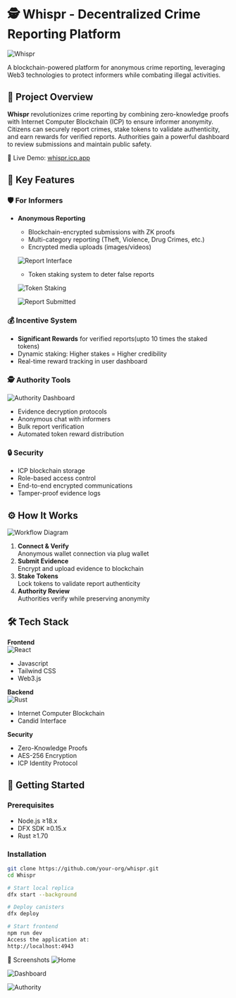 # 🕵️ Whispr - Decentralized Crime Reporting Platform

![Whispr](src/Whispr_frontend/src/assets/readme_images/home1.png) <!-- Add banner image -->

A blockchain-powered platform for anonymous crime reporting, leveraging Web3 technologies to protect informers while combating illegal activities.

## 🚀 Project Overview
**Whispr** revolutionizes crime reporting by combining zero-knowledge proofs with Internet Computer Blockchain (ICP) to ensure informer anonymity. Citizens can securely report crimes, stake tokens to validate authenticity, and earn rewards for verified reports. Authorities gain a powerful dashboard to review submissions and maintain public safety.

🔗 Live Demo: [whispr.icp.app](https://aoicy-vyaaa-aaaag-aua4a-cai.icp0.io/) 

## 🔑 Key Features
### 🛡️ For Informers
- **Anonymous Reporting**  
  - Blockchain-encrypted submissions with ZK proofs
  - Multi-category reporting (Theft, Violence, Drug Crimes, etc.)
  - Encrypted media uploads (images/videos)
  
  ![Report Interface](src/Whispr_frontend/src/assets/readme_images/report1.png)

  - Token staking system to deter false reports

  ![Token Staking](src/Whispr_frontend/src/assets/readme_images/token_staking1.png) 
  
  ![Report Submitted](src/Whispr_frontend/src/assets/readme_images/report_submitted1.png) 

### 💰 Incentive System
- **Significant Rewards** for verified reports(upto 10 times the staked tokens)
- Dynamic staking: Higher stakes = Higher credibility
- Real-time reward tracking in user dashboard

### 🕵️ Authority Tools
![Authority Dashboard](src/Whispr_frontend/src/assets/readme_images/authority_dashboard1.png)

- Evidence decryption protocols
- Anonymous chat with informers
- Bulk report verification
- Automated token reward distribution

### 🔒 Security
- ICP blockchain storage
- Role-based access control
- End-to-end encrypted communications
- Tamper-proof evidence logs

## ⚙️ How It Works
![Workflow Diagram](src/Whispr_frontend/src/assets/readme_images/flow1.png)

1. **Connect & Verify**  
   Anonymous wallet connection via plug wallet
2. **Submit Evidence**  
   Encrypt and upload evidence to blockchain
3. **Stake Tokens**  
   Lock tokens to validate report authenticity
4. **Authority Review**  
   Authorities verify while preserving anonymity

## 🛠️ Tech Stack
**Frontend**  
![React](https://img.shields.io/badge/React-20232A?style=for-the-badge&logo=react&logoColor=61DAFB)
- Javascript
- Tailwind CSS
- Web3.js

**Backend**  
![Rust](https://img.shields.io/badge/Rust-000000?style=for-the-badge&logo=rust&logoColor=white)
- Internet Computer Blockchain
- Candid Interface

**Security**  
- Zero-Knowledge Proofs
- AES-256 Encryption
- ICP Identity Protocol

<!-- ## 📂 Folder Structure
Whispr/
├── frontend/ # React application
│ ├── public/
│ └── src/
│ ├── components/ # UI components
│ └── pages/ # Main application views
├── backend/ # Rust canisters
│ ├── reports/ # Reporting logic
│ └── tokens/ # Token management
├── assets/ # Design files & images
└── declarations/ # Auto-generated Candid interfaces -->


## 🚨 Getting Started
### Prerequisites
- Node.js ≥18.x
- DFX SDK ≥0.15.x
- Rust ≥1.70

### Installation
```bash
git clone https://github.com/your-org/whispr.git
cd Whispr

# Start local replica
dfx start --background

# Deploy canisters
dfx deploy

# Start frontend
npm run dev
Access the application at:
http://localhost:4943
```
📸 Screenshots
![Home](src/Whispr_frontend/src/assets/readme_images/home1.png)	

![Dashboard](src/Whispr_frontend/src/assets/readme_images/dashboard1.png)	

![Authority](src/Whispr_frontend/src/assets/readme_images/authority_dashboard1.png)	
	
